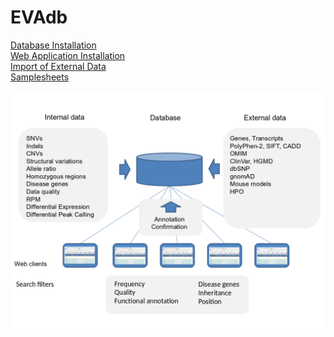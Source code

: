 # EVAdb
<a href="doc/readme_database_installation.txt">Database Installation</a><br>
<a href="doc/readme_web_application.txt">Web Application Installation</a><br>
<a href="doc/readme_import_external_data.txt">Import of External Data</a><br>
<a href="doc/readme_samplesheets.txt">Samplesheets</a><br>
<br>
<img src="doc/EVAdb.png" alt="EVAdb">
